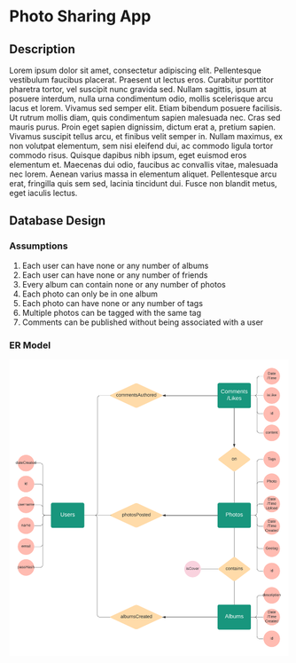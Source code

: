 # Photo Sharing App

## Description

Lorem ipsum dolor sit amet, consectetur adipiscing elit. Pellentesque vestibulum faucibus placerat. Praesent ut lectus eros. Curabitur porttitor pharetra tortor, vel suscipit nunc gravida sed. Nullam sagittis, ipsum at posuere interdum, nulla urna condimentum odio, mollis scelerisque arcu lacus et lorem. Vivamus sed semper elit. Etiam bibendum posuere facilisis. Ut rutrum mollis diam, quis condimentum sapien malesuada nec. Cras sed mauris purus. Proin eget sapien dignissim, dictum erat a, pretium sapien. Vivamus suscipit tellus arcu, et finibus velit semper in. Nullam maximus, ex non volutpat elementum, sem nisi eleifend dui, ac commodo ligula tortor commodo risus. Quisque dapibus nibh ipsum, eget euismod eros elementum et. Maecenas dui odio, faucibus ac convallis vitae, malesuada nec lorem. Aenean varius massa in elementum aliquet. Pellentesque arcu erat, fringilla quis sem sed, lacinia tincidunt dui. Fusce non blandit metus, eget iaculis lectus.

## Database Design

### Assumptions

1. Each user can have none or any number of albums
2. Each user can have none or any number of friends
3. Every album can contain none or any number of photos
4. Each photo can only be in one album
5. Each photo can have none or any number of tags
6. Multiple photos can be tagged with the same tag
7. Comments can be published without being associated with a user

### ER Model

![ER Model](resources/ER-model.png)
